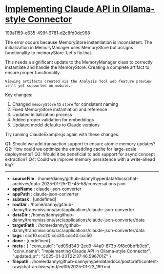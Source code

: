 # [Implementing Claude API in Ollama-style Connector](https://claude.ai/chat/ed09d343-2ed9-44a9-873b-9f8c0bbfb0cb)

199a1159-c635-499f-9781-d2c8fd0dc968

 The error occurs because MemoryStore instantiation is inconsistent. The initialization in MemoryManager uses MemoryStore but assigns functionality to memoryStore. Let's fix that.

<antThinking>This needs a significant update to the MemoryManager class to correctly instantiate and handle the MemoryStore. Creating a complete artifact to ensure proper functionality.</antThinking>
```
Viewing artifacts created via the Analysis Tool web feature preview isn’t yet supported on mobile.
```



Key changes:
1. Changed `memoryStore` to `store` for consistent naming
2. Fixed MemoryStore instantiation and reference
3. Updated initialization process
4. Added proper validation for embeddings
5. Updated model defaults to Claude versions

Try running ClaudeExample.js again with these changes.

Q1: Should we add transaction support to ensure atomic memory updates?
Q2: How could we optimize the embedding cache for large-scale deployments?
Q3: Would it be beneficial to add support for async concept extraction?
Q4: Could we improve memory persistence with a write-ahead log?

---

* **sourceFile** : /home/danny/github-danny/hyperdata/docs/chat-archives/data-2025-01-25-12-45-58/conversations.json
* **appName** : claude-json-converter
* **appPath** : claude-json-converter
* **subtask** : [undefined]
* **rootDir** : /home/danny/github-danny/transmissions/src/applications/claude-json-converter
* **dataDir** : /home/danny/github-danny/transmissions/src/applications/claude-json-converter/data
* **targetPath** : /home/danny/github-danny/transmissions/src/applications/claude-json-converter/data
* **tags** : ccc10.ccc20.ccc30.ccc40.ccc50
* **done** : [undefined]
* **meta** : {
  "conv_uuid": "ed09d343-2ed9-44a9-873b-9f8c0bbfb0cb",
  "conv_name": "Implementing Claude API in Ollama-style Connector",
  "updated_at": "2025-01-23T22:37:46.596701Z"
}
* **filepath** : /home/danny/github-danny/hyperdata/docs/postcraft/content-raw/chat-archives/md/ed09/2025-01-23_199.md